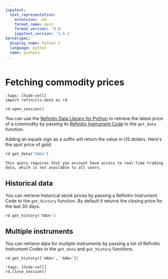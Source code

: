 ```yaml
---
jupytext:
  text_representation:
    extension: .md
    format_name: myst
    format_version: '0.8'
    jupytext_version: '1.4.1'
kernelspec:
  display_name: Python 3
  language: python
  name: python3
---
```

```{include} _templates/nav.html
```

# Fetching commodity prices

```{code-cell}
:tags: [hide-cell]
import refinitiv.data as rd

rd.open_session()
```

You can use the [Refinitiv Data Library for Python](https://pypi.org/project/refinitiv-data/) to retrieve the latest price of a commodity by passing its [Refinitiv Instrument Code](https://en.wikipedia.org/wiki/Refinitiv_Identification_Code) to the `get_data` function.

Adding an equals sign as a suffix will return the value in US dollars. Here's the spot price of gold:

```python
rd.get_data("XAU=")
```

```{note}
This query requires that you account have access to real-time trading data, which is not available to all users.
```

## Historical data

You can retrieve historical stock prices by passing a Refinitiv Instrument Code to the `get_history` function. By default it returns the closing price for the last 30 days.

```{code-cell}
rd.get_history('XAU=')
```

## Multiple instruments

You can retrieve data for multiple instruments by passing a list of Refinitiv Instrument Codes to the `get_data` and `get_history` functions.

```{code-cell}
rd.get_history(['XAU=', 'XAG='])
```

```{code-cell}
:tags: [hide-cell]
rd.close_session()
```
